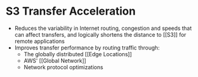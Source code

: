 # S3 Transfer Acceleration
- Reduces the variability in Internet routing, congestion and speeds that can affect transfers, and logically shortens the distance to [[S3]] for remote applications
- Improves transfer performance by routing traffic through:
	- The globally distributed [[Edge Locations]]
	- AWS' [[Global Network]]
	- Network protocol optimizations
